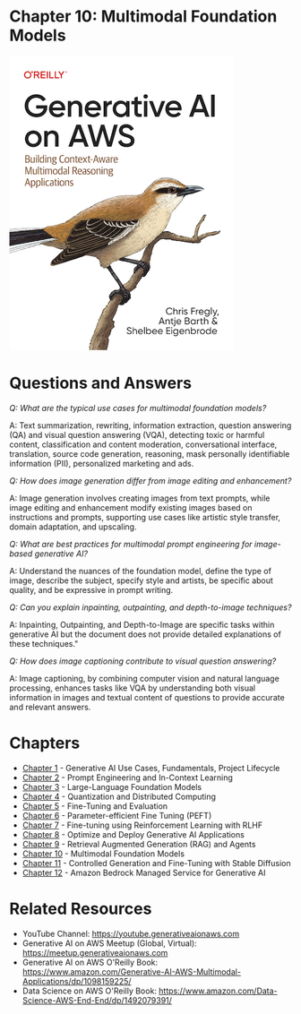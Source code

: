 # Chapter 10:  Multimodal Foundation Models
[![](../img/gaia_book_cover_sm.png)](https://www.amazon.com/Generative-AI-AWS-Multimodal-Applications/dp/1098159225/)

# Questions and Answers
_Q: What are the typical use cases for multimodal foundation models?_

A: Text summarization, rewriting, information extraction, question answering (QA) and visual question answering (VQA), detecting toxic or harmful content, classification and content moderation, conversational interface, translation, source code generation, reasoning, mask personally identifiable information (PII), personalized marketing and ads.

_Q: How does image generation differ from image editing and enhancement?_

A: Image generation involves creating images from text prompts, while image editing and enhancement modify existing images based on instructions and prompts, supporting use cases like artistic style transfer, domain adaptation, and upscaling.

_Q: What are best practices for multimodal prompt engineering for image-based generative AI?_

A: Understand the nuances of the foundation model, define the type of image, describe the subject, specify style and artists, be specific about quality, and be expressive in prompt writing.

_Q: Can you explain inpainting, outpainting, and depth-to-image techniques?_

A: Inpainting, Outpainting, and Depth-to-Image are specific tasks within generative AI but the document does not provide detailed explanations of these techniques."

_Q: How does image captioning contribute to visual question answering?_

A: Image captioning, by combining computer vision and natural language processing, enhances tasks like VQA by understanding both visual information in images and textual content of questions to provide accurate and relevant answers.

# Chapters
* [Chapter 1](/01_intro) - Generative AI Use Cases, Fundamentals, Project Lifecycle
* [Chapter 2](/02_prompt) - Prompt Engineering and In-Context Learning
* [Chapter 3](/03_foundation) - Large-Language Foundation Models
* [Chapter 4](/04_optimize) - Quantization and Distributed Computing
* [Chapter 5](/05_finetune) - Fine-Tuning and Evaluation
* [Chapter 6](/06_peft) - Parameter-efficient Fine Tuning (PEFT)
* [Chapter 7](/07_rlhf) - Fine-tuning using Reinforcement Learning with RLHF
* [Chapter 8](/08_deploy) - Optimize and Deploy Generative AI Applications
* [Chapter 9](/09_rag) - Retrieval Augmented Generation (RAG) and Agents
* [Chapter 10](/10_multimodal) - Multimodal Foundation Models
* [Chapter 11](/11_diffusers) - Controlled Generation and Fine-Tuning with Stable Diffusion
* [Chapter 12](/12_bedrock) - Amazon Bedrock Managed Service for Generative AI

# Related Resources
* YouTube Channel: https://youtube.generativeaionaws.com
* Generative AI on AWS Meetup (Global, Virtual): https://meetup.generativeaionaws.com
* Generative AI on AWS O'Reilly Book: https://www.amazon.com/Generative-AI-AWS-Multimodal-Applications/dp/1098159225/
* Data Science on AWS O'Reilly Book: https://www.amazon.com/Data-Science-AWS-End-End/dp/1492079391/
